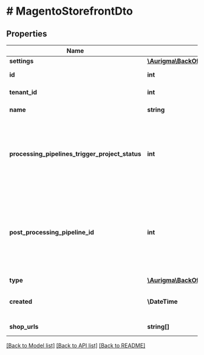 # # MagentoStorefrontDto

## Properties

Name | Type | Description | Notes
------------ | ------------- | ------------- | -------------
**settings** | [**\Aurigma\BackOffice\Model\MagentoSettingsDto**](MagentoSettingsDto.md) |  | [optional]
**id** | **int** | Storefront identifier. | [optional]
**tenant_id** | **int** | Tenant identifier. | [optional]
**name** | **string** | Storefront name. | [optional]
**processing_pipelines_trigger_project_status** | **int** | Status of project that should become a trigger to start project items processing automatically. | [optional]
**post_processing_pipeline_id** | **int** | Identifier of pipeline that should be used for post-processing for projects when all project items are processed. | [optional]
**type** | [**\Aurigma\BackOffice\Model\StorefrontType**](StorefrontType.md) |  | [optional]
**created** | **\DateTime** | Storefront entity creation date and time. | [optional]
**shop_urls** | **string[]** | Connected shops URLs. | [optional]

[[Back to Model list]](../../README.md#models) [[Back to API list]](../../README.md#endpoints) [[Back to README]](../../README.md)
